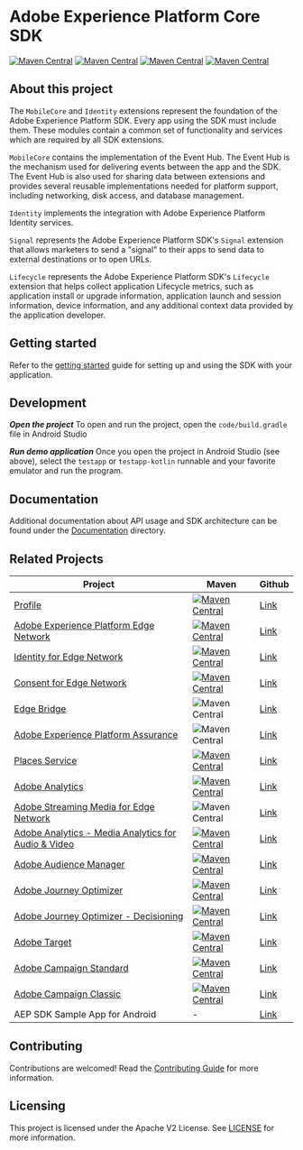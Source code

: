 # Adobe Experience Platform Core SDK

[![Maven Central](https://img.shields.io/maven-central/v/com.adobe.marketing.mobile/core.svg?logo=android&logoColor=white&label=core)](https://mvnrepository.com/artifact/com.adobe.marketing.mobile/core)
[![Maven Central](https://img.shields.io/maven-central/v/com.adobe.marketing.mobile/identity.svg?logo=android&logoColor=white&label=identity)](https://mvnrepository.com/artifact/com.adobe.marketing.mobile/identity)
[![Maven Central](https://img.shields.io/maven-central/v/com.adobe.marketing.mobile/signal.svg?logo=android&logoColor=white&label=signal)](https://mvnrepository.com/artifact/com.adobe.marketing.mobile/signal)
[![Maven Central](https://img.shields.io/maven-central/v/com.adobe.marketing.mobile/lifecycle.svg?logo=android&logoColor=white&label=lifecycle)](https://mvnrepository.com/artifact/com.adobe.marketing.mobile/lifecycle)

## About this project

The `MobileCore` and `Identity` extensions represent the foundation of the Adobe Experience Platform SDK. Every app using the SDK must include them. These modules contain a common set of functionality and services which are required by all SDK extensions.

`MobileCore` contains the implementation of the Event Hub. The Event Hub is the mechanism used for delivering events between the app and the SDK. The Event Hub is also used for sharing data between extensions and provides several reusable implementations needed for platform support, including networking, disk access, and database management.

`Identity` implements the integration with Adobe Experience Platform Identity services.

`Signal` represents the Adobe Experience Platform SDK's `Signal` extension that allows marketers to send a "signal" to their apps to send data to external destinations or to open URLs. 

`Lifecycle` represents the Adobe Experience Platform SDK's `Lifecycle` extension that helps collect application Lifecycle metrics, such as application install or upgrade information, application launch and session information, device information, and any additional context data provided by the application developer. 

## Getting started

Refer to the [getting started](./Documentation/MobileCore/getting-started.md) guide for setting up and using the SDK with your application.

## Development

***Open the project*** To open and run the project, open the `code/build.gradle` file in Android Studio

***Run demo application*** Once you open the project in Android Studio (see above), select the `testapp` or `testapp-kotlin` runnable and your favorite emulator and run the program.

## Documentation

Additional documentation about API usage and SDK architecture can be found under the [Documentation](./Documentation) directory.

## Related Projects

| Project | Maven | Github |
|---|---|---|
| [Profile](https://developer.adobe.com/client-sdks/documentation/profile/) | [![Maven Central](https://img.shields.io/maven-central/v/com.adobe.marketing.mobile/userprofile.svg?logo=android&logoColor=white&label=userprofile&style=flat-square)](https://mvnrepository.com/artifact/com.adobe.marketing.mobile/userprofile) | [Link](https://github.com/adobe/aepsdk-userprofile-android) |
| [Adobe Experience Platform Edge Network](https://developer.adobe.com/client-sdks/documentation/edge-network/) | [![Maven Central](https://img.shields.io/maven-central/v/com.adobe.marketing.mobile/edge.svg?logo=android&logoColor=white&label=edge&style=flat-square)](https://mvnrepository.com/artifact/com.adobe.marketing.mobile/edge) | [Link](https://github.com/adobe/aepsdk-edge-android) |
| [Identity for Edge Network](https://developer.adobe.com/client-sdks/documentation/identity-for-edge-network/) | [![Maven Central](https://img.shields.io/maven-central/v/com.adobe.marketing.mobile/edgeidentity.svg?logo=android&logoColor=white&label=edgeidentity&style=flat-square)](https://mvnrepository.com/artifact/com.adobe.marketing.mobile/edgeidentity) | [Link](https://github.com/adobe/aepsdk-edgeidentity-android) |
| [Consent for Edge Network](https://developer.adobe.com/client-sdks/documentation/consent-for-edge-network/) | [![Maven Central](https://img.shields.io/maven-central/v/com.adobe.marketing.mobile/edgeconsent.svg?logo=android&logoColor=white&label=edgeconsent&style=flat-square)](https://mvnrepository.com/artifact/com.adobe.marketing.mobile/edgeconsent) | [Link](https://github.com/adobe/aepsdk-edgeconsent-android) |
| [Edge Bridge](https://developer.adobe.com/client-sdks/documentation/adobe-analytics/migrate-to-edge-network/) | ![Maven Central](https://img.shields.io/maven-central/v/com.adobe.marketing.mobile/edgebridge.svg?logo=android&logoColor=white&label=edgebridge&style=flat-square) | [Link](https://github.com/adobe/aepsdk-edgebridge-android) |
| [Adobe Experience Platform Assurance](https://developer.adobe.com/client-sdks/documentation/platform-assurance-sdk/) | ![Maven Central](https://img.shields.io/maven-central/v/com.adobe.marketing.mobile/assurance.svg?logo=android&logoColor=white&label=assurance&style=flat-square) | [Link](https://github.com/adobe/aepsdk-assurance-android)
| [Places Service](https://developer.adobe.com/client-sdks/documentation/places/) | [![Maven Central](https://img.shields.io/maven-central/v/com.adobe.marketing.mobile/places.svg?logo=android&logoColor=white&label=places&style=flat-square)](https://mvnrepository.com/artifact/com.adobe.marketing.mobile/places) | [Link](https://github.com/adobe/aepsdk-places-android) |
| [Adobe Analytics](https://developer.adobe.com/client-sdks/documentation/adobe-analytics/) | [![Maven Central](https://img.shields.io/maven-central/v/com.adobe.marketing.mobile/analytics.svg?logo=android&logoColor=white&label=analytics&style=flat-square)](https://mvnrepository.com/artifact/com.adobe.marketing.mobile/analytics) | [Link](https://github.com/adobe/aepsdk-analytics-android) |
| [Adobe Streaming Media for Edge Network](https://developer.adobe.com/client-sdks/documentation/media-for-edge-network/) | ![Maven Central](https://img.shields.io/maven-central/v/com.adobe.marketing.mobile/edgemedia.svg?logo=android&logoColor=white&label=edgemedia&style=flat-square) | [Link](https://github.com/adobe/aepsdk-edgemedia-android) |
| [Adobe Analytics - Media Analytics for Audio & Video](https://developer.adobe.com/client-sdks/documentation/adobe-media-analytics/) | [![Maven Central](https://img.shields.io/maven-central/v/com.adobe.marketing.mobile/media.svg?logo=android&logoColor=white&label=media&style=flat-square)](https://mvnrepository.com/artifact/com.adobe.marketing.mobile/media) | [Link](https://github.com/adobe/aepsdk-media-android) |
| [Adobe Audience Manager](https://developer.adobe.com/client-sdks/documentation/adobe-audience-manager/) | [![Maven Central](https://img.shields.io/maven-central/v/com.adobe.marketing.mobile/audience.svg?logo=android&logoColor=white&label=audience&style=flat-square)](https://mvnrepository.com/artifact/com.adobe.marketing.mobile/audience) | [Link](https://github.com/adobe/aepsdk-audience-android) |
| [Adobe Journey Optimizer](https://developer.adobe.com/client-sdks/documentation/adobe-journey-optimizer/) | [![Maven Central](https://img.shields.io/maven-central/v/com.adobe.marketing.mobile/messaging.svg?logo=android&logoColor=white&label=messaging&style=flat-square)](#) | [Link](https://github.com/adobe/aepsdk-messaging-android) |
| [Adobe Journey Optimizer - Decisioning](https://developer.adobe.com/client-sdks/documentation/adobe-journey-optimizer-decisioning/) | [![Maven Central](https://img.shields.io/maven-central/v/com.adobe.marketing.mobile/optimize.svg?logo=android&logoColor=white&label=optimize&style=flat-square)](https://mvnrepository.com/artifact/com.adobe.marketing.mobile/optimize) | [Link](https://github.com/adobe/aepsdk-optimize-android) |
| [Adobe Target](https://developer.adobe.com/client-sdks/documentation/adobe-target/) | [![Maven Central](https://img.shields.io/maven-central/v/com.adobe.marketing.mobile/target.svg?logo=android&logoColor=white&label=target&style=flat-square)](https://mvnrepository.com/artifact/com.adobe.marketing.mobile/target) | [Link](https://github.com/adobe/aepsdk-target-android) |
| [Adobe Campaign Standard](https://developer.adobe.com/client-sdks/documentation/adobe-campaign-standard/) | [![Maven Central](https://img.shields.io/maven-central/v/com.adobe.marketing.mobile/campaign.svg?logo=android&logoColor=white&label=campaign&style=flat-square)](https://mvnrepository.com/artifact/com.adobe.marketing.mobile/campaign) | [Link](https://github.com/adobe/aepsdk-campaign-android) |
| [Adobe Campaign Classic](https://developer.adobe.com/client-sdks/documentation/adobe-campaign-classic/) | [![Maven Central](https://img.shields.io/maven-central/v/com.adobe.marketing.mobile/campaignclassic.svg?logo=android&logoColor=white&label=campaignclassic&style=flat-square)](https://mvnrepository.com/artifact/com.adobe.marketing.mobile/campaignclassic) | [Link](https://github.com/adobe/aepsdk-campaignclassic-android) |
| AEP SDK Sample App for Android | - | [Link](https://github.com/adobe/aepsdk-sample-app-android) |

## Contributing

Contributions are welcomed! Read the [Contributing Guide](./.github/CONTRIBUTING.md) for more information.

## Licensing

This project is licensed under the Apache V2 License. See [LICENSE](./LICENSE) for more information.

